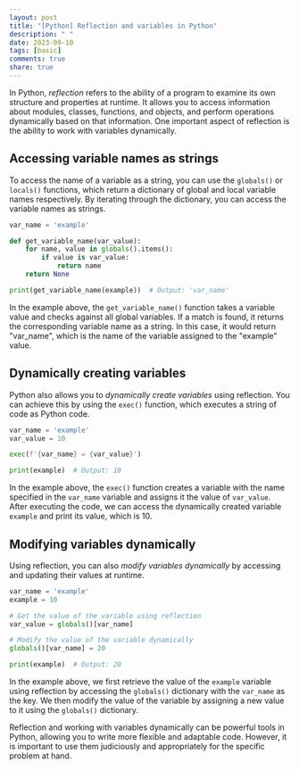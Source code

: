 ```yaml
---
layout: post
title: "[Python] Reflection and variables in Python"
description: " "
date: 2023-09-10
tags: [basic]
comments: true
share: true
---
```


In Python, *reflection* refers to the ability of a program to examine its own structure and properties at runtime. It allows you to access information about modules, classes, functions, and objects, and perform operations dynamically based on that information. One important aspect of reflection is the ability to work with variables dynamically.

## Accessing variable names as strings

To access the name of a variable as a string, you can use the `globals()` or `locals()` functions, which return a dictionary of global and local variable names respectively. By iterating through the dictionary, you can access the variable names as strings.

```python
var_name = 'example'

def get_variable_name(var_value):
    for name, value in globals().items():
        if value is var_value:
            return name
    return None

print(get_variable_name(example))  # Output: 'var_name'
```

In the example above, the `get_variable_name()` function takes a variable value and checks against all global variables. If a match is found, it returns the corresponding variable name as a string. In this case, it would return "var_name", which is the name of the variable assigned to the "example" value.

## Dynamically creating variables

Python also allows you to *dynamically create variables* using reflection. You can achieve this by using the `exec()` function, which executes a string of code as Python code.

```python
var_name = 'example'
var_value = 10

exec(f'{var_name} = {var_value}')

print(example)  # Output: 10
```

In the example above, the `exec()` function creates a variable with the name specified in the `var_name` variable and assigns it the value of `var_value`. After executing the code, we can access the dynamically created variable `example` and print its value, which is 10.

## Modifying variables dynamically

Using reflection, you can also *modify variables dynamically* by accessing and updating their values at runtime.

```python
var_name = 'example'
example = 10

# Get the value of the variable using reflection
var_value = globals()[var_name]

# Modify the value of the variable dynamically
globals()[var_name] = 20

print(example)  # Output: 20
```

In the example above, we first retrieve the value of the `example` variable using reflection by accessing the `globals()` dictionary with the `var_name` as the key. We then modify the value of the variable by assigning a new value to it using the `globals()` dictionary.

Reflection and working with variables dynamically can be powerful tools in Python, allowing you to write more flexible and adaptable code. However, it is important to use them judiciously and appropriately for the specific problem at hand.